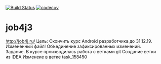 [![Build Status](https://travis-ci.org/Dunor/job4j.svg?branch=master)](https://travis-ci.org/Dunor/job4j)
[![codecov](https://codecov.io/gh/Dunor/job4j/branch/master/graph/badge.svg)](https://codecov.io/gh/Dunor/job4j)

# job4jЗ
http://job4j.ru/
Цель: Окончить курс Android разработчика до 31.12.19.
Измененный файл!
Объединение зафиксированных изменений. Задание.
В курсе производилась работа с ветками git
Создание ветки из IDEA
Изменеие в ветке task_158450
